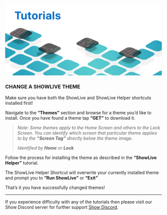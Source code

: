 ![Change a ShowLive Theme](https://github.com/duke4e/showData/raw/main/images/howto/howtoHeader.png)

### CHANGE A SHOWLIVE THEME

Make sure you have both the ShowLive and ShowLive Helper shortcuts installed first!

Navigate to the **“Themes”** section and browse  for a theme you’d like to install. Once you have found a theme tap **“GET”** to download it. 

> *Note: Some themes apply to the Home Screen and others to the Lock Screen. You can identify which screen that particular theme applies to by the **“Screen Tag”** directly below the theme image.*
> 
> *Identified by **Home** or **Lock***

Follow the process for installing the theme as described in the **“ShowLive Helper”** tutorial. 

The ShowLive Helper Shortcut will overwrite your currently installed theme and prompt you to **“Run ShowLive”** or **“Exit”**

That’s it you have successfully changed themes!

---

If you experience difficulty with any of the tutorials then please visit our Show Discord server for further support [Show Discord](https://discord.gg/ab5H95YYXd).




